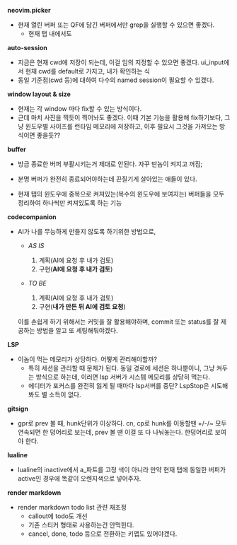 



**neovim.picker**

- 현재 열린 버퍼 또는 QF에 담긴 버퍼에서만 grep을 실행할 수 있으면 좋겠다.
  - 현재 탭 내에서도




**auto-session**

- 지금은 현재 cwd에 저장이 되는데, 이걸 임의 지정할 수 있으면 좋겠다. ui_input에서 현재 cwd를 default로 가지고, 내가 확인하는 식
- 동일 기준점(cwd 등)에 대하여 다수의 named session이 필요할 수 있겠다.





**window layout & size**

- 현재는 각 window 마다 fix할 수 있는 방식이다.
- 근데 마치 사진을 찍듯이 찍어놔도 좋겠다. 이때 기본 기능을 활용해 fix하기보다,
    그냥 윈도우별 사이즈를 런타임 메모리에 저장하고,
      이후 필요시 그것을 가져오는 방식이면 좋을듯??








**buffer**

- 방금 종료한 버퍼 부활시키는거 제대로 안된다. 자꾸 딴놈이 켜지고 꺼짐;

- 분명 버퍼가 완전히 종료되어야하는데 끈질기게 살아있는 애들이 있다.

- 현재 탭의 윈도우에 중복으로 켜져있는(복수의 윈도우에 보여지는) 버퍼들을 모두 정리하여 하나씩만 켜져있도록 하는 기능



**codecompanion**

- AI가 나를 무능하게 만들지 않도록 하기위한 방법으로,

  - _AS IS_
    1. 계획(AI에 요청 후 내가 검토)
    2. 구현(**AI에 요청 후 내가 검토**)

  - _TO BE_
    1. 계획(AI에 요청 후 내가 검토)
    2. 구현(**내가 만든 뒤 AI에 검토 요청**)

  이를 손쉽게 하기 위해서는 커밋을 잘 활용해야하며, commit 또는 status를 잘 제공하는 방법을 알고 또 세팅해둬야겠다.




**LSP**

- 이놈이 먹는 메모리가 상당하다. 어떻게 관리해야할까?
  - 특히 세션을 관리할 때 문제가 된다. 동일 경로에 세션은 하나뿐이니, 그냥 켜두는 방식으로 하는데, 이러면 lsp 서버가 시스템 메모리를 상당히 먹는다.
  - 에디터가 포커스를 완전히 잃게 될 때마다 lsp서버를 중단? LspStop은 시도해봐도 별 소득이 없다.



**gitsign**

- gpr로 prev 볼 때, hunk단위가 이상하다. cn, cp로 hunk를 이동할땐 +/-/~ 모두 연속되면 한 덩어리로 보는데, prev 볼 땐 이걸 또 다 나눠놓는다. 한덩어리로 보여야 한다.





**lualine**
- lualine의 inactive에서 a_파트를 고정 색이 아니라 만약 현재 탭에 동일한 버퍼가 active인 경우에 똑같이 오렌지색으로 넣어주자.




**render markdown**
- render markdown todo list 관련 재조정
  - callout에 todo도 개선
  - 기존 스티커 형태로 사용하는건 안먹힌다.
  - cancel, done, todo 등으로 전환하는 키맵도 있어야겠다.


